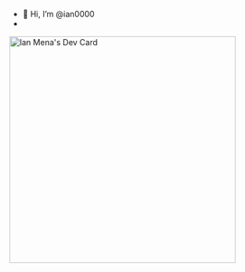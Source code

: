 - 👋 Hi, I’m @ian0000
- 
<a href="https://app.daily.dev/Kian"><img src="https://api.daily.dev/devcards/fbc1af4cbf654f9bae3044d5a21d6ee5.png?r=ufl" width="400" alt="Ian Mena's Dev Card"/></a>
<!---
ian0000/ian0000 is a ✨ special ✨ repository because its `README.md` (this file) appears on your GitHub profile.
You can click the Preview link to take a look at your changes.
--->

